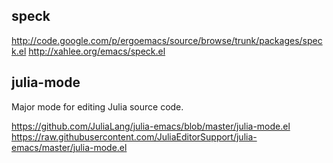 ## speck ##
<http://code.google.com/p/ergoemacs/source/browse/trunk/packages/speck.el>
<http://xahlee.org/emacs/speck.el>

## julia-mode ##
Major mode for editing Julia source code.

<https://github.com/JuliaLang/julia-emacs/blob/master/julia-mode.el>
<https://raw.githubusercontent.com/JuliaEditorSupport/julia-emacs/master/julia-mode.el>